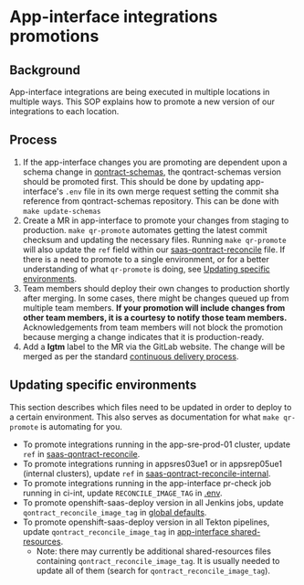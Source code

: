 # App-interface integrations promotions

## Background

App-interface integrations are being executed in multiple locations in multiple ways.  This SOP explains how to promote a new version of our integrations to each location.

## Process

1. If the app-interface changes you are promoting are dependent upon a schema change in [qontract-schemas](https://github.com/app-sre/qontract-schemas),
   the qontract-schemas version should be promoted first. This should be done by updating app-interface's `.env` file in its own merge request
   setting the commit sha reference from qontract-schemas repository. This can be done with `make update-schemas`
1. Create a MR in app-interface to promote your changes from staging to
   production. `make qr-promote` automates getting the latest commit
   checksum and updating the necessary files. Running `make qr-promote` will also update the `ref` field within our [saas-qontract-reconcile](https://gitlab.cee.redhat.com/service/app-interface/-/blob/master/data/services/app-interface/cicd/ci-ext/saas-qontract-reconcile.yaml) file.  If there is a need to promote to
   a single environment, or for a better understanding of what `qr-promote` is
   doing, see [Updating specific environments](#updating-specific-environments).
1. Team members should deploy their own changes to production shortly after
   merging. In some cases, there might be changes queued up from multiple team
   members. **If your promotion will include changes from other team
   members, it is a courtesy to notify those team members.** Acknowledgements
   from team members will not block the promotion because merging a change
   indicates that it is production-ready.
1. Add a **lgtm** label to the MR via the GitLab website. The change will
   be merged as per the standard
   [continuous delivery process](https://gitlab.cee.redhat.com/service/app-interface/-/blob/master/docs/app-sre/continuous-delivery-in-app-interface.md).

## Updating specific environments

This section describes which files need to be updated in order to deploy to
a certain environment. This also serves as documentation for what
`make qr-promote` is automating for you.

* To promote integrations running in the app-sre-prod-01 cluster, update `ref` in [saas-qontract-reconcile](https://gitlab.cee.redhat.com/service/app-interface/-/blob/master/data/services/app-interface/cicd/ci-ext/saas-qontract-reconcile.yaml).
* To promote integrations running in appsres03ue1 or in appsrep05ue1 (internal clusters), update `ref` in [saas-qontract-reconcile-internal](data/services/app-interface/cicd/ci-int/saas-qontract-reconcile-int.yaml).
* To promote integrations running in the app-interface pr-check job running in ci-int, update `RECONCILE_IMAGE_TAG` in [.env](/.env).
* To promote openshift-saas-deploy version in all Jenkins jobs, update `qontract_reconcile_image_tag` in [global defaults](/resources/jenkins/global/defaults.yaml).
* To promote openshift-saas-deploy version in all Tekton pipelines, update `qontract_reconcile_image_tag` in [app-interface shared-resources](/data/services/app-interface/shared-resources).
    * Note: there may currently be additional shared-resources files containing `qontract_reconcile_image_tag`. It is usually needed to update all of them (search for `qontract_reconcile_image_tag`).
